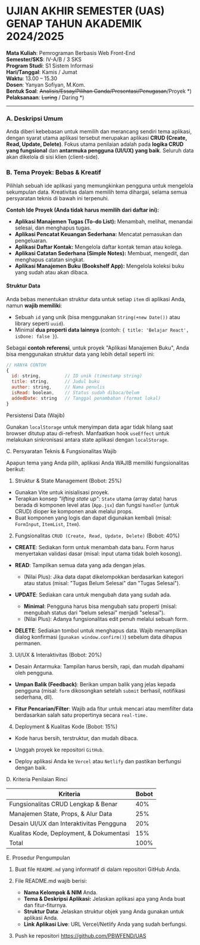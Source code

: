 # UJIAN AKHIR SEMESTER (UAS) GENAP TAHUN AKADEMIK 2024/2025

**Mata Kuliah**: Pemrograman Berbasis Web Front-End  
**Semester/SKS**: IV-A/B / 3 SKS  
**Program Studi**: S1 Sistem Informasi  
**Hari/Tanggal**: Kamis / Jumat  
**Waktu**: 13.00 – 15.30  
**Dosen**: Yanyan Sofiyan, M.Kom.  
**Bentuk Soal**: ~~Analisis/Essay/Pilihan Ganda/Presentasi/Penugasan~~/Proyek \*)  
**Pelaksanaan**: ~~Luring~~ / Daring \*)

---

### A. Deskripsi Umum
Anda diberi kebebasan untuk memilih dan merancang sendiri tema aplikasi, dengan syarat utama aplikasi tersebut merupakan aplikasi **CRUD (Create, Read, Update, Delete)**. Fokus utama penilaian adalah pada **logika CRUD yang fungsional** dan **antarmuka pengguna (UI/UX) yang baik**. Seluruh data akan dikelola di sisi klien (client-side).

### B. Tema Proyek: Bebas & Kreatif
Pilihlah sebuah ide aplikasi yang memungkinkan pengguna untuk mengelola sekumpulan data. Kreativitas dalam memilih tema dihargai, selama semua persyaratan teknis di bawah ini terpenuhi.

**Contoh Ide Proyek (Anda tidak harus memilih dari daftar ini):**
- **Aplikasi Manajemen Tugas (To-do List):** Menambah, melihat, menandai selesai, dan menghapus tugas.
- **Aplikasi Pencatat Keuangan Sederhana:** Mencatat pemasukan dan pengeluaran.
- **Aplikasi Daftar Kontak:** Mengelola daftar kontak teman atau kolega.
- **Aplikasi Catatan Sederhana (Simple Notes):** Membuat, mengedit, dan menghapus catatan singkat.
- **Aplikasi Manajemen Buku (Bookshelf App):** Mengelola koleksi buku yang sudah atau akan dibaca.

#### Struktur Data
Anda bebas menentukan struktur data untuk setiap `item` di aplikasi Anda, namun **wajib memiliki**:

- Sebuah `id` yang unik (bisa menggunakan `String(+new Date())` atau library seperti `uuid`).
- Minimal **dua properti data lainnya** (contoh: `{ title: 'Belajar React', isDone: false }`).

Sebagai **contoh referensi**, untuk proyek "Aplikasi Manajemen Buku", Anda bisa menggunakan struktur data yang lebih detail seperti ini:

```javascript
// HANYA CONTOH
{
  id: string,         // ID unik (timestamp string)
  title: string,      // Judul buku
  author: string,     // Nama penulis
  isRead: boolean,    // Status sudah dibaca/belum
  addedDate: string   // Tanggal penambahan (format lokal)
}
```
Persistensi Data (Wajib)

Gunakan `localStorage` untuk menyimpan data agar tidak hilang saat browser ditutup atau di-refresh. Manfaatkan hook `useEffect` untuk melakukan sinkronisasi antara state aplikasi dengan `localStorage`.

C. Persyaratan Teknis & Fungsionalitas Wajib

Apapun tema yang Anda pilih, aplikasi Anda WAJIB memiliki fungsionalitas berikut:

1. Struktur & State Management (Bobot: 25%)

- Gunakan Vite untuk inisialisasi proyek.
- Terapkan konsep _"lifting state up"_: `State` utama (array data) harus berada di komponen level atas (`App.jsx`) dan fungsi `handler` (untuk CRUD) dioper ke komponen anak melalui props.
- Buat komponen yang logis dan dapat digunakan kembali (misal: `FormInput`, `ItemList`, `Item`).

2. Fungsionalitas `CRUD (Create, Read, Update, Delete)` (Bobot: 40%)

- **CREATE**: Sediakan form untuk menambah data baru. Form harus menyertakan validasi dasar (misal: input utama tidak boleh kosong).

- **READ**: Tampilkan semua data yang ada dengan jelas.

  - (Nilai Plus): Jika data dapat dikelompokkan berdasarkan kategori atau status (misal: "Tugas Belum Selesai" dan "Tugas Selesai").

- **UPDATE**: Sediakan cara untuk mengubah data yang sudah ada.

  - **Minimal**: Pengguna harus bisa mengubah satu properti (misal: mengubah status dari "belum selesai" menjadi "selesai").
  - (Nilai Plus): Adanya fungsionalitas edit penuh melalui sebuah form.

- **DELETE**: Sediakan tombol untuk menghapus data. Wajib menampilkan dialog konfirmasi (`gunakan window.confirm()`) sebelum data dihapus permanen.

3. UI/UX & Interaktivitas (Bobot: 20%)

- Desain Antarmuka: Tampilan harus bersih, rapi, dan mudah dipahami oleh pengguna.

- **Umpan Balik (Feedback)**: Berikan umpan balik yang jelas kepada pengguna (misal: `form` dikosongkan setelah `submit` berhasil, notifikasi sederhana, dll).

- **Fitur Pencarian/Filter**: Wajib ada fitur untuk mencari atau memfilter data berdasarkan salah satu propertinya secara `real-time.`

4. Deployment & Kualitas Kode (Bobot: 15%)

- Kode harus bersih, terstruktur, dan mudah dibaca.

- Unggah proyek ke repositori `GitHub`.

- Deploy aplikasi Anda ke `Vercel` atau `Netlify` dan pastikan berfungsi dengan baik.

D. Kriteria Penilaian Rinci

| Kriteria | Bobot |
|----------|-------|
| Fungsionalitas CRUD Lengkap & Benar | 40% |
| Manajemen State, Props, & Alur Data | 25% |
| Desain UI/UX dan Interaktivitas Pengguna | 20% |
| Kualitas Kode, Deployment, & Dokumentasi | 15% |
| Total | 100% |

E. Prosedur Pengumpulan

1. Buat file `README.md` yang informatif di dalam repositori GitHub Anda.
2. File README.md wajib berisi:

   - **Nama Kelompok & NIM** Anda.
   - **Tema & Deskripsi Aplikasi:** Jelaskan aplikasi apa yang Anda buat dan fitur-fiturnya.
   - **Struktur Data**: Jelaskan struktur objek yang Anda gunakan untuk aplikasi Anda.
   - **Link Aplikasi Live**: URL Vercel/Netlify Anda yang sudah berfungsi.

3. Push ke repositori https://github.com/PBWFEND/UAS